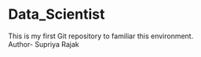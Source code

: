 # Data_Scientist
This is my first Git repository to familiar this environment.
<br>Author- Supriya Rajak
